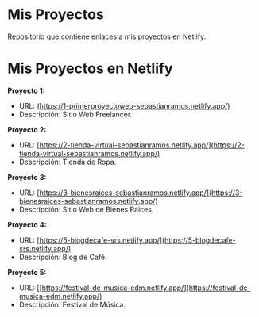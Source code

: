# Mis Proyectos
Repositorio que contiene enlaces a mis proyectos en Netlify.

# Mis Proyectos en Netlify

 **Proyecto 1:**
   - URL: [(https://1-primerproyectoweb-sebastianramos.netlify.app/)](https://1-primerproyectoweb-sebastianramos.netlify.app/)
   - Descripción: Sitio Web Freelancer.

 **Proyecto 2:**
   - URL: [https://2-tienda-virtual-sebastianramos.netlify.app/](https://2-tienda-virtual-sebastianramos.netlify.app/)
   - Descripción: Tienda de Ropa.

 **Proyecto 3:**
   - URL: [https://3-bienesraices-sebastianramos.netlify.app/](https://3-bienesraices-sebastianramos.netlify.app/)
   - Descripción: Sitio Web de Bienes Raices.

   **Proyecto 4:**
   - URL: [https://5-blogdecafe-srs.netlify.app/](https://5-blogdecafe-srs.netlify.app/)
   - Descripción: Blog de Café.

   **Proyecto 5:**
   - URL: [[https://festival-de-musica-edm.netlify.app/](https://festival-de-musica-edm.netlify.app/)
   - Descripción: Festival de Música.
